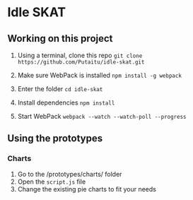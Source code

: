 # Idle SKAT

## Working on this project

1. Using a terminal, clone this repo
   `git clone https://github.com/Putaitu/idle-skat.git`

2. Make sure WebPack is installed
   `npm install -g webpack`
   
3. Enter the folder
   `cd idle-skat`

4. Install dependencies
   `npm install`

5. Start WebPack
   `webpack --watch --watch-poll --progress`
   
## Using the prototypes

### Charts
1. Go to the /prototypes/charts/ folder
2. Open the `script.js` file
3. Change the existing pie charts to fit your needs
